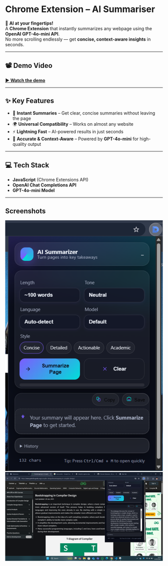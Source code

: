 # Chrome Extension – AI Summariser

🚀 **AI at your fingertips!**  
A **Chrome Extension** that instantly summarizes any webpage using the **OpenAI GPT-4o-mini API**.  
No more scrolling endlessly — get **concise, context-aware insights** in seconds.  

---

## 📽 Demo Video  
[**▶ Watch the demo**](https://www.linkedin.com/posts/deepuchary03_ai-chromeextension-openai-activity-7361783358151884800-HjyR?utm_source=share&utm_medium=member_desktop&rcm=ACoAAE42qdkB_Akn5u_1EK9198sWAOjY5wL1-Bc)  

---

## ✨ Key Features  
- 📄 **Instant Summaries** – Get clear, concise summaries without leaving the page  
- 🌍 **Universal Compatibility** – Works on almost any website  
- ⚡ **Lightning Fast** – AI-powered results in just seconds  
- 🎯 **Accurate & Context-Aware** – Powered by **GPT-4o-mini** for high-quality output  

---

## 💻 Tech Stack  
- **JavaScript** (Chrome Extensions API)  
- **OpenAI Chat Completions API**  
- **GPT-4o-mini Model**  

---

## Screenshots
![](./2.png)
![](./1.png)


